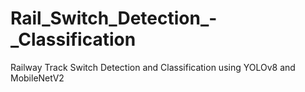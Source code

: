 # Rail_Switch_Detection_-_Classification
Railway Track Switch Detection and Classification using YOLOv8 and MobileNetV2

